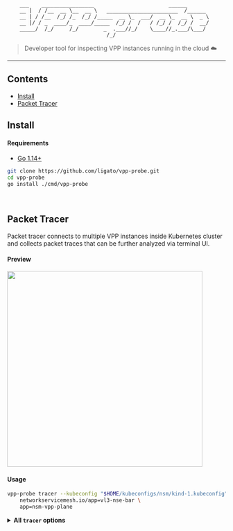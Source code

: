 ```
    ___    _________________                        ______       
    __ |  / /__  __ \__  __ \   _______________________  /______ 
    __ | / /__  /_/ /_  /_/ /_____  __ \_  ___/  __ \_  __ \  _ \
    __ |/ / _  ____/_  ____/_____  /_/ /  /   / /_/ /  /_/ /  __/
    _____/  /_/     /_/        _  .___//_/    \____//_.___/\___/ 
                                /_/                               
```
> Developer tool for inspecting VPP instances running in the cloud :cloud:

<hr>

## Contents
- [Install](#install)
- [Packet Tracer](#packet-tracer)

## Install

#### Requirements
- [Go 1.14+](https://golang.org/dl/)

```sh
git clone https://github.com/ligato/vpp-probe.git
cd vpp-probe
go install ./cmd/vpp-probe 
```

<br>

## Packet Tracer

Packet tracer connects to multiple VPP instances inside Kubernetes cluster and
collects packet traces that can be further analyzed via terminal UI.

#### Preview

<a href="https://asciinema.org/a/353305?autoplay=1&size=medium"><img src="https://asciinema.org/a/353305.svg" width="450"/></a>

#### Usage

```sh
vpp-probe tracer --kubeconfig "$HOME/kubeconfigs/nsm/kind-1.kubeconfig" \
    networkservicemesh.io/app=vl3-nse-bar \
    app=nsm-vpp-plane
```

<details>
<summary><b>All <code>tracer</code> options</b></summary>
<br>


```sh
$ vpp-probe tracer --help
Analyze packet traces in VPP

Usage:
  vpp-probe tracer [flags]

Flags:
  -h, --help                 help for tracer
      --kubeconfig string    Path to kubeconfig
  -d, --tracedur duration    Duration of tracing (default 3s)
      --tracenodes strings   List of traced nodes (default [af-packet-input,avf-input,bond-process,memif-input,p2p-ethernet-input,pg-input,punt-socket-rx,rdma-input,session-queue,tuntap-rx,vhost-user-input,virtio-input,vmxnet3-input])

Global Flags:
  -D, --debug   Enable debug mode
```


<br>
</details>
